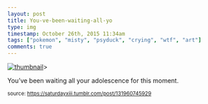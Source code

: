 ```yaml
---
layout: post
title: You-ve-been-waiting-all-yo
type: img
timestamp: October 26th, 2015 11:34am
tags: ["pokemon", "misty", "psyduck", "crying", "wtf", "art"]
comments: true
---
```

[![thumbnail](http://i3.ytimg.com/vi/__2Fe9XpGug/hqdefault.jpg)](https://www.youtube.com/watch?v=__2Fe9XpGug)>
    
You’ve been waiting all your adolescence for this moment.
 
  
<small>source: https://saturdayxiii.tumblr.com/post/131960745929</small>